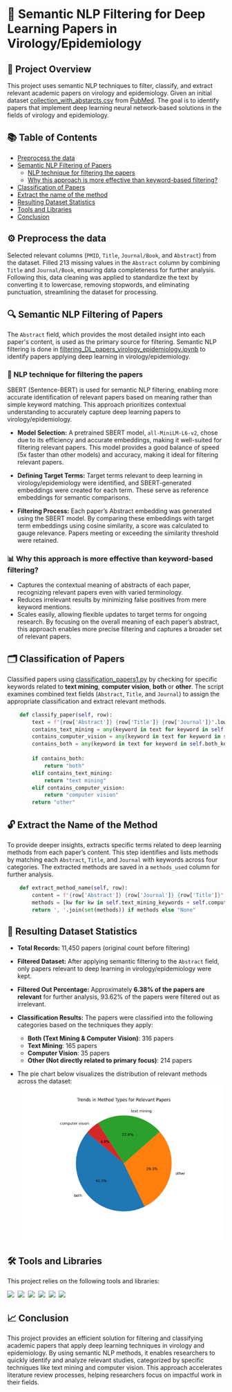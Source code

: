 # 🧬 Semantic NLP Filtering for Deep Learning Papers in Virology/Epidemiology

## 📝 Project Overview
This project uses semantic NLP techniques to filter, classify, and extract relevant academic papers on virology and epidemiology. Given an initial dataset [collection_with_abstarcts.csv](https://github.com/Pravitha92/Semantic_NLP_Filtering/blob/main/collection_with_abstracts.csv) from [PubMed](https://pubmed.ncbi.nlm.nih.gov/). The goal is to identify papers that implement deep learning neural network-based solutions in the fields of virology and epidemiology.

## 📚 Table of Contents
* [Preprocess the data](https://github.com/Pravitha92/Semantic_NLP_Filtering/tree/main?tab=readme-ov-file#%EF%B8%8F-preprocess-the-data)
* [Semantic NLP Filtering of Papers](https://github.com/Pravitha92/Semantic_NLP_Filtering/blob/main/README.md#semantic-nlp-filtering-of-papers)
    * [NLP technique for filtering the papers](https://github.com/Pravitha92/Semantic_NLP_Filtering/blob/main/README.md#nlp-technique-for-filtering-the-papers)
    * [Why this approach is more effective than keyword-based filtering?](https://github.com/Pravitha92/Semantic_NLP_Filtering/blob/main/README.md#why-this-approach-is-more-effective-than-keyword-based-filtering)
* [Classification of Papers](https://github.com/Pravitha92/Semantic_NLP_Filtering/blob/main/README.md#classification-of-papers)
* [Extract the name of the method](https://github.com/Pravitha92/Semantic_NLP_Filtering/blob/main/README.md#extract-the-name-of-the-method)
* [Resulting Dataset Statistics](https://github.com/Pravitha92/Semantic_NLP_Filtering/blob/main/README.md#resulting-dataset-statistics)
* [Tools and Libraries](https://github.com/Pravitha92/Semantic_NLP_Filtering/blob/main/README.md#tools-and-libraries)
* [Conclusion](https://github.com/Pravitha92/Semantic_NLP_Filtering/blob/main/README.md#conclusion)

## ⚙️ Preprocess the data
Selected relevant columns (`PMID`, `Title`, `Journal/Book`, and `Abstract`) from the dataset. Filled 213 missing values in the `Abstract` column by combining 
`Title`  and `Journal/Book`, ensuring data completeness for further analysis. Following this, data cleaning was applied to standardize the text by converting it 
to lowercase, removing stopwords, and eliminating punctuation, streamlining the dataset for processing.

## 🔍 Semantic NLP Filtering of Papers
The `Abstract` field, which provides the most detailed insight into each paper's content, is used as the primary source for filtering. Semantic NLP filtering is done in [filtering_DL_papers_virology_epidemiology.ipynb](https://github.com/Pravitha92/Semantic_NLP_Filtering/blob/main/notebooks/filtering_DL_papers_virology_epidemiology.ipynb) to identify papers applying deep learning in virology/epidemiology.
### 🧠 NLP technique for filtering the papers
SBERT (Sentence-BERT) is used for semantic NLP filtering, enabling more accurate identification of relevant papers based on meaning rather than simple keyword matching. This approach prioritizes contextual understanding to accurately capture deep learning papers to virology/epidemiology.
- **Model Selection:**
    A pretrained SBERT model, `all-MiniLM-L6-v2`, chose due to its efficiency and accurate embeddings, making it well-suited for filtering relevant papers. This 
   model provides a good balance of speed (5x faster than other models) and accuracy, making it ideal for filtering relevant papers.
  
- **Defining Target Terms:** 
    Target terms relevant to deep learning in virology/epidemiology were identified, and SBERT-generated embeddings were created for each term. These serve as          reference embeddings for semantic comparisons.
  
- **Filtering Process:**
 Each paper’s Abstract embedding was generated using the SBERT model. By comparing these embeddings with target term embeddings using cosine similarity, a score was calculated to gauge relevance. Papers meeting or exceeding the similarity threshold were retained.

### 📊 Why this approach is more effective than keyword-based filtering?
- Captures the contextual meaning of abstracts of each paper, recognizing relevant papers even with varied terminology.
- Reduces irrelevant results by minimizing false positives from mere keyword mentions.
- Scales easily, allowing flexible updates to target terms for ongoing research.
By focusing on the overall meaning of each paper’s abstract, this approach enables more precise filtering and captures a broader set of relevant papers.

## 🗂 Classification of Papers 
Classified papers using [classification_papers1.py](https://github.com/Pravitha92/Semantic_NLP_Filtering/blob/main/notebooks/classification_papers1.py) by checking for specific keywords related to **text mining**, **computer vision**, **both** or **other**. The script examines combined text fields (`Abstract`, `Title`, and `Journal`) to assign the appropriate classification and extract relevant methods.

```python
    def classify_paper(self, row):
        text = f"{row['Abstract']} {row['Title']} {row['Journal']}".lower()
        contains_text_mining = any(keyword in text for keyword in self.text_mining_keywords)
        contains_computer_vision = any(keyword in text for keyword in self.computer_vision_keywords)
        contains_both = any(keyword in text for keyword in self.both_keywords)

        if contains_both:
            return "both"
        elif contains_text_mining:
            return "text mining"
        elif contains_computer_vision:
            return "computer vision"
        return "other"

```

## 🔓  Extract the Name of the Method
To provide deeper insights, extracts specific terms related to deep learning methods from each paper’s content. This step identifies and lists methods by matching each `Abstract`, `Title`, and `Journal` with keywords across four categories. The extracted methods are saved in a `methods_used` column for further analysis.

```python
    def extract_method_name(self, row):
        content = f"{row['Abstract']} {row['Journal']} {row['Title']}".lower()
        methods = [kw for kw in self.text_mining_keywords + self.computer_vision_keywords + self.both_keywords + self.other_keywords if re.search(rf'\b{kw}\b', content)]
        return ', '.join(set(methods)) if methods else "None"

```

## 🎯 Resulting Dataset Statistics
* **Total Records:** 11,450 papers (original count before filtering)
* **Filtered Dataset:** After applying semantic filtering to the `Abstract` field, only papers relevant to deep learning in virology/epidemiology were kept.
* **Filtered Out Percentage:** Approximately **6.38%  of the papers are relevant** for further analysis, 93.62% of the papers were filtered out as irrelevant.

* **Classification Results:**
The papers were classified into the following categories based on the techniques they apply:
   - **Both (Text Mining & Computer Vision)**: 316 papers
   - **Text Mining**: 165 papers
   - **Computer Vision**: 35 papers
   - **Other (Not directly related to primary focus)**: 214 papers

* The pie chart below visualizes the distribution of relevant methods across the dataset:
    <img src="https://github.com/Pravitha92/Semantic_NLP_Filtering/blob/main/trends_in_methoods_types.png" width="700" alt="Trends in Methods Types">

## 🛠️ Tools and Libraries 
This project relies on the following tools and libraries:

<code><img height="40" src="https://raw.githubusercontent.com/pandas-dev/pandas/761bceb77d44aa63b71dda43ca46e8fd4b9d7422/web/pandas/static/img/pandas.svg"></code>&nbsp;
<code><img height="60" src="https://github.com/user-attachments/assets/2ff19762-8dbe-4faf-a3f8-7f98b4de597b"></code>&nbsp;
<code><img height="30" src="https://matplotlib.org/_static/logo2.svg"></code>&nbsp;
<code><img height="60" src="https://github.com/user-attachments/assets/cbed53ac-c4c1-4dc8-a7d1-0a046718b75e"></code>&nbsp;
<code><img height="60" src="https://github.com/user-attachments/assets/20557bd4-e149-4774-80fa-b3ff9dd4135b"></code>&nbsp;
<code><img height="30" src="https://github.com/user-attachments/assets/86f55f3b-f447-42a3-8967-33f90e85320c"></code>


## 📈 Conclusion
This project provides an efficient solution for filtering and classifying academic papers that apply deep learning techniques in virology and epidemiology. By using semantic NLP methods, it enables researchers to quickly identify and analyze relevant studies, categorized by specific techniques like text mining and computer vision. This approach accelerates literature review processes, helping researchers focus on impactful work in their fields.


